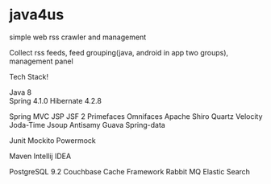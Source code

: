 # java4us
simple web rss crawler and management

Collect rss feeds, feed grouping(java, android in app two groups), management panel

Tech Stack!

Java 8  
Spring 4.1.0 
Hibernate 4.2.8 

Spring MVC
JSP
JSF 2
Primefaces
Omnifaces
Apache Shiro
Quartz
Velocity
Joda-Time
Jsoup
Antisamy
Guava
Spring-data

Junit
Mockito
Powermock

Maven
Intellij IDEA

PostgreSQL 9.2
Couchbase Cache Framework
Rabbit MQ
Elastic Search

